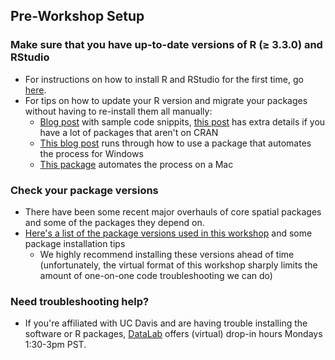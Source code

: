 ## Pre-Workshop Setup

### Make sure that you have up-to-date versions of R (≥ 3.3.0) and RStudio

  * For instructions on how to install R and RStudio for the first time, go [here](https://github.com/ldnagel/spatial-r-for-gis-users/blob/master/getting_started/Install-R-RStudio.md).
  * For tips on how to update your R version and migrate your packages without having to re-install them all manually:
    * [Blog post](https://www.datascienceriot.com//r/upgrade-R-packages/) with sample code snippits, [this post](https://www.r-bloggers.com/updating-r/) has extra details if you have a lot of packages that aren't on CRAN
    * [This blog post](https://www.r-bloggers.com/a-step-by-step-screenshots-tutorial-for-upgrading-r-on-windows/) runs through how to use a package that automates the process for Windows
    * [This package](https://github.com/AndreaCirilloAC/updateR) automates the process on a Mac
    

### Check your package versions

* There have been some recent major overhauls of core spatial packages and some of the packages they depend on. 
* [Here's a list of the package versions used in this workshop](https://github.com/ldnagel/spatial-r-for-gis-users/blob/master/getting_started/r-packages.md) and some package installation tips
  * We highly recommend installing these versions ahead of time (unfortunately, the virtual format of this workshop sharply limits the amount of one-on-one code troubleshooting we can do)
  
 ### Need troubleshooting help? 
 
 * If you're affiliated with UC Davis and are having trouble installing the software or R packages, [DataLab](https://datalab.ucdavis.edu/office-hours/) offers (virtual) drop-in hours Mondays 1:30-3pm PST.
